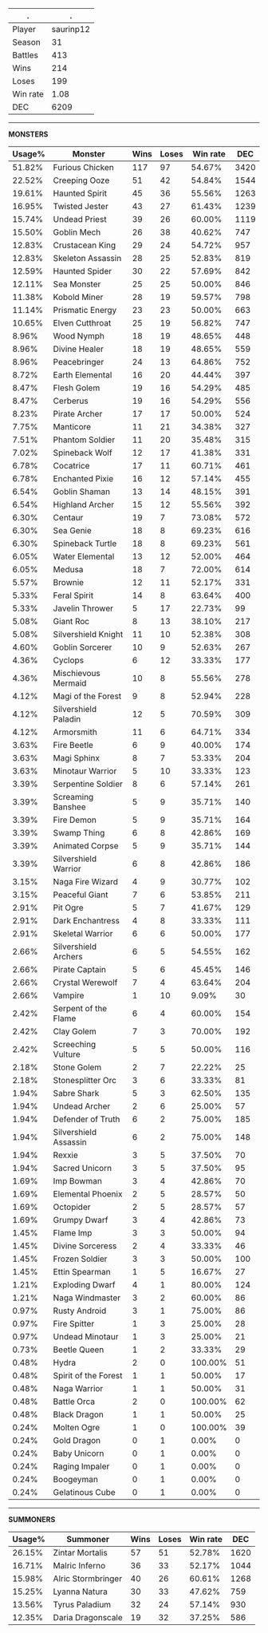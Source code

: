 .|.
|-|-
Player|saurinp12
Season|31
Battles|413
Wins|214
Loses|199
Win rate|1.08
DEC|6209

---
**MONSTERS**

Usage%|Monster|Wins|Loses|Win rate|DEC|
-|-|-|-|-|-|
51.82%|Furious Chicken|117|97|54.67%|3420|
22.52%|Creeping Ooze|51|42|54.84%|1544|
19.61%|Haunted Spirit|45|36|55.56%|1263|
16.95%|Twisted Jester|43|27|61.43%|1239|
15.74%|Undead Priest|39|26|60.00%|1119|
15.50%|Goblin Mech|26|38|40.62%|747|
12.83%|Crustacean King|29|24|54.72%|957|
12.83%|Skeleton Assassin|28|25|52.83%|819|
12.59%|Haunted Spider|30|22|57.69%|842|
12.11%|Sea Monster|25|25|50.00%|846|
11.38%|Kobold Miner|28|19|59.57%|798|
11.14%|Prismatic Energy|23|23|50.00%|663|
10.65%|Elven Cutthroat|25|19|56.82%|747|
8.96%|Wood Nymph|18|19|48.65%|448|
8.96%|Divine Healer|18|19|48.65%|559|
8.96%|Peacebringer|24|13|64.86%|752|
8.72%|Earth Elemental|16|20|44.44%|397|
8.47%|Flesh Golem|19|16|54.29%|485|
8.47%|Cerberus|19|16|54.29%|556|
8.23%|Pirate Archer|17|17|50.00%|524|
7.75%|Manticore|11|21|34.38%|327|
7.51%|Phantom Soldier|11|20|35.48%|315|
7.02%|Spineback Wolf|12|17|41.38%|331|
6.78%|Cocatrice|17|11|60.71%|461|
6.78%|Enchanted Pixie|16|12|57.14%|455|
6.54%|Goblin Shaman|13|14|48.15%|391|
6.54%|Highland Archer|15|12|55.56%|392|
6.30%|Centaur|19|7|73.08%|572|
6.30%|Sea Genie|18|8|69.23%|616|
6.30%|Spineback Turtle|18|8|69.23%|561|
6.05%|Water Elemental|13|12|52.00%|464|
6.05%|Medusa|18|7|72.00%|614|
5.57%|Brownie|12|11|52.17%|331|
5.33%|Feral Spirit|14|8|63.64%|400|
5.33%|Javelin Thrower|5|17|22.73%|99|
5.08%|Giant Roc|8|13|38.10%|217|
5.08%|Silvershield Knight|11|10|52.38%|308|
4.60%|Goblin Sorcerer|10|9|52.63%|267|
4.36%|Cyclops|6|12|33.33%|177|
4.36%|Mischievous Mermaid|10|8|55.56%|278|
4.12%|Magi of the Forest|9|8|52.94%|228|
4.12%|Silvershield Paladin|12|5|70.59%|309|
4.12%|Armorsmith|11|6|64.71%|334|
3.63%|Fire Beetle|6|9|40.00%|174|
3.63%|Magi Sphinx|8|7|53.33%|204|
3.63%|Minotaur Warrior|5|10|33.33%|123|
3.39%|Serpentine Soldier|8|6|57.14%|261|
3.39%|Screaming Banshee|5|9|35.71%|140|
3.39%|Fire Demon|5|9|35.71%|164|
3.39%|Swamp Thing|6|8|42.86%|169|
3.39%|Animated Corpse|5|9|35.71%|144|
3.39%|Silvershield Warrior|6|8|42.86%|186|
3.15%|Naga Fire Wizard|4|9|30.77%|102|
3.15%|Peaceful Giant|7|6|53.85%|211|
2.91%|Pit Ogre|5|7|41.67%|129|
2.91%|Dark Enchantress|4|8|33.33%|111|
2.91%|Skeletal Warrior|6|6|50.00%|177|
2.66%|Silvershield Archers|6|5|54.55%|162|
2.66%|Pirate Captain|5|6|45.45%|146|
2.66%|Crystal Werewolf|7|4|63.64%|204|
2.66%|Vampire|1|10|9.09%|30|
2.42%|Serpent of the Flame|6|4|60.00%|154|
2.42%|Clay Golem|7|3|70.00%|192|
2.42%|Screeching Vulture|5|5|50.00%|116|
2.18%|Stone Golem|2|7|22.22%|25|
2.18%|Stonesplitter Orc|3|6|33.33%|81|
1.94%|Sabre Shark|5|3|62.50%|135|
1.94%|Undead Archer|2|6|25.00%|57|
1.94%|Defender of Truth|6|2|75.00%|185|
1.94%|Silvershield Assassin|6|2|75.00%|148|
1.94%|Rexxie|3|5|37.50%|70|
1.94%|Sacred Unicorn|3|5|37.50%|95|
1.69%|Imp Bowman|3|4|42.86%|70|
1.69%|Elemental Phoenix|2|5|28.57%|50|
1.69%|Octopider|2|5|28.57%|57|
1.69%|Grumpy Dwarf|3|4|42.86%|73|
1.45%|Flame Imp|3|3|50.00%|94|
1.45%|Divine Sorceress|2|4|33.33%|46|
1.45%|Frozen Soldier|3|3|50.00%|100|
1.45%|Ettin Spearman|1|5|16.67%|27|
1.21%|Exploding Dwarf|4|1|80.00%|124|
1.21%|Naga Windmaster|3|2|60.00%|86|
0.97%|Rusty Android|3|1|75.00%|86|
0.97%|Fire Spitter|1|3|25.00%|28|
0.97%|Undead Minotaur|1|3|25.00%|21|
0.73%|Beetle Queen|1|2|33.33%|29|
0.48%|Hydra|2|0|100.00%|51|
0.48%|Spirit of the Forest|1|1|50.00%|17|
0.48%|Naga Warrior|1|1|50.00%|31|
0.48%|Battle Orca|2|0|100.00%|62|
0.48%|Black Dragon|1|1|50.00%|25|
0.24%|Molten Ogre|1|0|100.00%|39|
0.24%|Gold Dragon|0|1|0.00%|0|
0.24%|Baby Unicorn|0|1|0.00%|0|
0.24%|Raging Impaler|0|1|0.00%|0|
0.24%|Boogeyman|0|1|0.00%|0|
0.24%|Gelatinous Cube|0|1|0.00%|0|

---
**SUMMONERS**

Usage%|Summoner|Wins|Loses|Win rate|DEC|
-|-|-|-|-|-|
26.15%|Zintar Mortalis|57|51|52.78%|1620|
16.71%|Malric Inferno|36|33|52.17%|1044|
15.98%|Alric Stormbringer|40|26|60.61%|1268|
15.25%|Lyanna Natura|30|33|47.62%|759|
13.56%|Tyrus Paladium|32|24|57.14%|930|
12.35%|Daria Dragonscale|19|32|37.25%|586|
